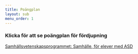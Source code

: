 ```yaml
---
title: Poängplan
layout: sub
menu_order: 1
---
```


### Klicka för att se poängplan för fördjupning


[Samhällsvetenskapsprogrammet: Samhälle, för elever med ASD](/assets/SASAM19D.pdf)
